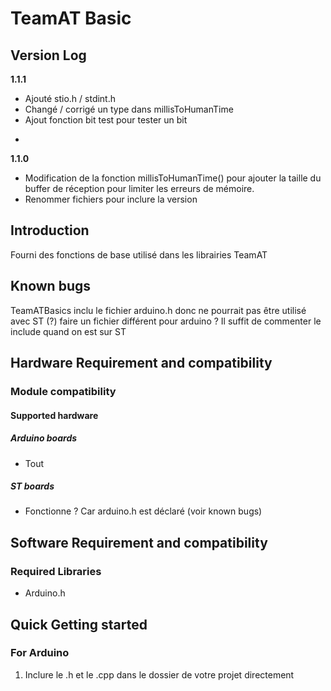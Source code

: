 # TeamAT Basic

## Version Log

**1.1.1**

- Ajouté stio.h / stdint.h
- Changé / corrigé un type dans millisToHumanTime
- Ajout fonction bit test pour tester un bit
 *    
**1.1.0**

- Modification de la fonction millisToHumanTime() pour ajouter la taille du buffer de réception pour limiter les erreurs de mémoire.
- Renommer fichiers pour inclure la version

## Introduction

 Fourni des fonctions de base utilisé dans les librairies TeamAT

## Known bugs

 TeamATBasics inclu le fichier arduino.h donc ne pourrait pas être utilisé avec ST (?) faire un fichier différent pour arduino ?
 Il suffit de commenter le include quand on est sur ST

## Hardware Requirement and compatibility

### Module compatibility

#### Supported hardware

##### Arduino boards

- Tout

##### ST boards

- Fonctionne ? Car arduino.h est déclaré (voir known bugs)



## Software Requirement and compatibility

### Required Libraries

- Arduino.h


## Quick Getting started

### For Arduino

   1. Inclure le .h et le .cpp dans le dossier de votre projet directement
